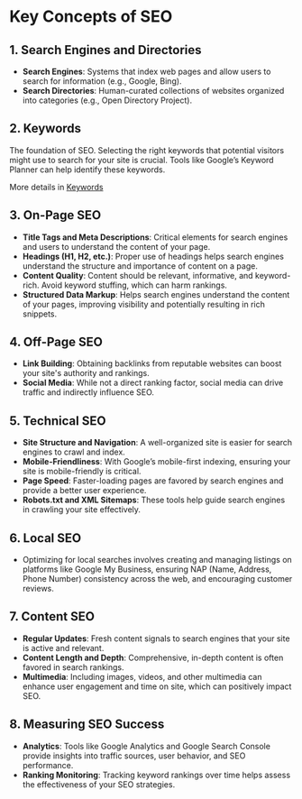 # Key Concepts of SEO

## 1. Search Engines and Directories
- **Search Engines**: Systems that index web pages and allow users to search for information (e.g., Google, Bing).
- **Search Directories**: Human-curated collections of websites organized into categories (e.g., Open Directory Project).

## 2. Keywords
The foundation of SEO. Selecting the right keywords that potential visitors might use to search for your site is crucial. Tools like Google’s Keyword Planner can help identify these keywords.

More details in [Keywords](keywords.md)


## 3. On-Page SEO
- **Title Tags and Meta Descriptions**: Critical elements for search engines and users to understand the content of your page.
- **Headings (H1, H2, etc.)**: Proper use of headings helps search engines understand the structure and importance of content on a page.
- **Content Quality**: Content should be relevant, informative, and keyword-rich. Avoid keyword stuffing, which can harm rankings.
- **Structured Data Markup**: Helps search engines understand the content of your pages, improving visibility and potentially resulting in rich snippets.

## 4. Off-Page SEO
- **Link Building**: Obtaining backlinks from reputable websites can boost your site's authority and rankings.
- **Social Media**: While not a direct ranking factor, social media can drive traffic and indirectly influence SEO.

## 5. Technical SEO
- **Site Structure and Navigation**: A well-organized site is easier for search engines to crawl and index.
- **Mobile-Friendliness**: With Google’s mobile-first indexing, ensuring your site is mobile-friendly is critical.
- **Page Speed**: Faster-loading pages are favored by search engines and provide a better user experience.
- **Robots.txt and XML Sitemaps**: These tools help guide search engines in crawling your site effectively.

## 6. Local SEO
- Optimizing for local searches involves creating and managing listings on platforms like Google My Business, ensuring NAP (Name, Address, Phone Number) consistency across the web, and encouraging customer reviews.

## 7. Content SEO
- **Regular Updates**: Fresh content signals to search engines that your site is active and relevant.
- **Content Length and Depth**: Comprehensive, in-depth content is often favored in search rankings.
- **Multimedia**: Including images, videos, and other multimedia can enhance user engagement and time on site, which can positively impact SEO.

## 8. Measuring SEO Success
- **Analytics**: Tools like Google Analytics and Google Search Console provide insights into traffic sources, user behavior, and SEO performance.
- **Ranking Monitoring**: Tracking keyword rankings over time helps assess the effectiveness of your SEO strategies.

